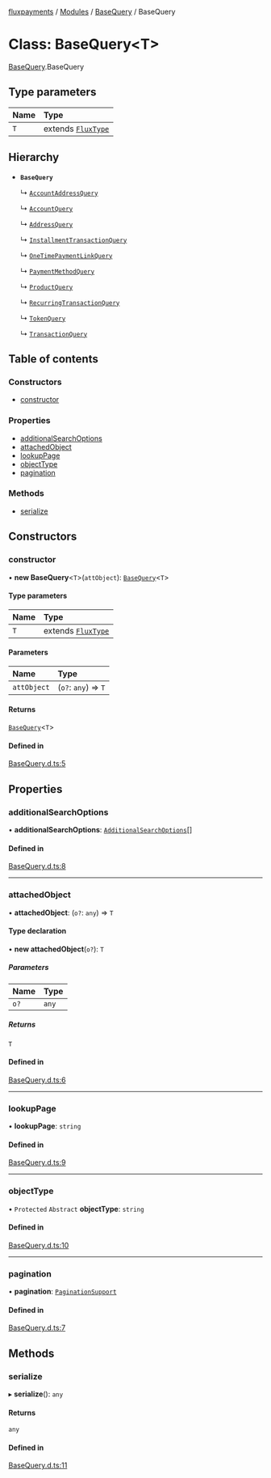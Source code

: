 [fluxpayments](../README.md) / [Modules](../modules.md) / [BaseQuery](../modules/BaseQuery.md) / BaseQuery

# Class: BaseQuery\<T\>

[BaseQuery](../modules/BaseQuery.md).BaseQuery

## Type parameters

| Name | Type |
| :------ | :------ |
| `T` | extends [`FluxType`](FluxType.FluxType.md) |

## Hierarchy

- **`BaseQuery`**

  ↳ [`AccountAddressQuery`](AccountAddressQuery.AccountAddressQuery.md)

  ↳ [`AccountQuery`](AccountQuery.AccountQuery.md)

  ↳ [`AddressQuery`](AddressQuery.AddressQuery.md)

  ↳ [`InstallmentTransactionQuery`](InstallmentTransactionQuery.InstallmentTransactionQuery.md)

  ↳ [`OneTimePaymentLinkQuery`](OneTimePaymentLinkQuery.OneTimePaymentLinkQuery.md)

  ↳ [`PaymentMethodQuery`](PaymentMethodQuery.PaymentMethodQuery.md)

  ↳ [`ProductQuery`](ProductQuery.ProductQuery.md)

  ↳ [`RecurringTransactionQuery`](RecurringTransactionQuery.RecurringTransactionQuery.md)

  ↳ [`TokenQuery`](TokenQuery.TokenQuery.md)

  ↳ [`TransactionQuery`](TransactionQuery.TransactionQuery.md)

## Table of contents

### Constructors

- [constructor](BaseQuery.BaseQuery.md#constructor)

### Properties

- [additionalSearchOptions](BaseQuery.BaseQuery.md#additionalsearchoptions)
- [attachedObject](BaseQuery.BaseQuery.md#attachedobject)
- [lookupPage](BaseQuery.BaseQuery.md#lookuppage)
- [objectType](BaseQuery.BaseQuery.md#objecttype)
- [pagination](BaseQuery.BaseQuery.md#pagination)

### Methods

- [serialize](BaseQuery.BaseQuery.md#serialize)

## Constructors

### constructor

• **new BaseQuery**\<`T`\>(`attObject`): [`BaseQuery`](BaseQuery.BaseQuery.md)\<`T`\>

#### Type parameters

| Name | Type |
| :------ | :------ |
| `T` | extends [`FluxType`](FluxType.FluxType.md) |

#### Parameters

| Name | Type |
| :------ | :------ |
| `attObject` | (`o?`: `any`) => `T` |

#### Returns

[`BaseQuery`](BaseQuery.BaseQuery.md)\<`T`\>

#### Defined in

[BaseQuery.d.ts:5](https://github.com/fluxpayments1/fluxpayments_api_ts/blob/966dc2437d778284284d9fc3c5de89b91daa10ba/src/types/flux_types/BaseQuery.d.ts#L5)

## Properties

### additionalSearchOptions

• **additionalSearchOptions**: [`AdditionalSearchOptions`](AdditionalSearchOptions.AdditionalSearchOptions.md)[]

#### Defined in

[BaseQuery.d.ts:8](https://github.com/fluxpayments1/fluxpayments_api_ts/blob/966dc2437d778284284d9fc3c5de89b91daa10ba/src/types/flux_types/BaseQuery.d.ts#L8)

___

### attachedObject

• **attachedObject**: (`o?`: `any`) => `T`

#### Type declaration

• **new attachedObject**(`o?`): `T`

##### Parameters

| Name | Type |
| :------ | :------ |
| `o?` | `any` |

##### Returns

`T`

#### Defined in

[BaseQuery.d.ts:6](https://github.com/fluxpayments1/fluxpayments_api_ts/blob/966dc2437d778284284d9fc3c5de89b91daa10ba/src/types/flux_types/BaseQuery.d.ts#L6)

___

### lookupPage

• **lookupPage**: `string`

#### Defined in

[BaseQuery.d.ts:9](https://github.com/fluxpayments1/fluxpayments_api_ts/blob/966dc2437d778284284d9fc3c5de89b91daa10ba/src/types/flux_types/BaseQuery.d.ts#L9)

___

### objectType

• `Protected` `Abstract` **objectType**: `string`

#### Defined in

[BaseQuery.d.ts:10](https://github.com/fluxpayments1/fluxpayments_api_ts/blob/966dc2437d778284284d9fc3c5de89b91daa10ba/src/types/flux_types/BaseQuery.d.ts#L10)

___

### pagination

• **pagination**: [`PaginationSupport`](PaginationSupport.PaginationSupport.md)

#### Defined in

[BaseQuery.d.ts:7](https://github.com/fluxpayments1/fluxpayments_api_ts/blob/966dc2437d778284284d9fc3c5de89b91daa10ba/src/types/flux_types/BaseQuery.d.ts#L7)

## Methods

### serialize

▸ **serialize**(): `any`

#### Returns

`any`

#### Defined in

[BaseQuery.d.ts:11](https://github.com/fluxpayments1/fluxpayments_api_ts/blob/966dc2437d778284284d9fc3c5de89b91daa10ba/src/types/flux_types/BaseQuery.d.ts#L11)
